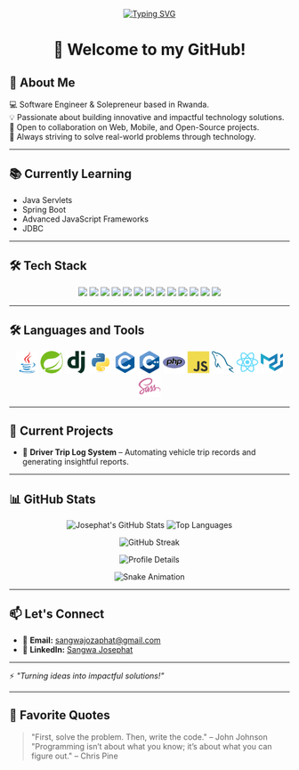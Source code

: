 <p align="center">
  <a href="https://git.io/typing-svg">
    <img src="https://readme-typing-svg.herokuapp.com?font=Fira+Code&pause=1000&width=435&lines=Hi+there!+I'm+Josephat+Sangwa;+Software+Developer+%26+Solepreneur" alt="Typing SVG" />
  </a>
</p>

<h1 align="center">👋 Welcome to my GitHub!</h1>

## 🎯 About Me
💻 Software Engineer & Solepreneur based in Rwanda.  
💡 Passionate about building innovative and impactful technology solutions.  
🤝 Open to collaboration on Web, Mobile, and Open-Source projects.  
🚀 Always striving to solve real-world problems through technology.

---

## 📚 Currently Learning
- Java Servlets
- Spring Boot
- Advanced JavaScript Frameworks
- JDBC

---

## 🛠️ Tech Stack
<p align="center">
  <img src="https://img.shields.io/badge/Java-ED8B00?style=for-the-badge&logo=java&logoColor=white" />
  <img src="https://img.shields.io/badge/Spring_Boot-6DB33F?style=for-the-badge&logo=springboot&logoColor=white" />
  <img src="https://img.shields.io/badge/JDBC-007396?style=for-the-badge&logo=java&logoColor=white" />
  <img src="https://img.shields.io/badge/Django-092E20?style=for-the-badge&logo=django&logoColor=white" />
  <img src="https://img.shields.io/badge/Python-3776AB?style=for-the-badge&logo=python&logoColor=white" />
  <img src="https://img.shields.io/badge/C-00599C?style=for-the-badge&logo=c&logoColor=white" />
  <img src="https://img.shields.io/badge/C++-00599C?style=for-the-badge&logo=c%2B%2B&logoColor=white" />
  <img src="https://img.shields.io/badge/PHP-777BB4?style=for-the-badge&logo=php&logoColor=white" />
  <img src="https://img.shields.io/badge/JavaScript-F7DF1E?style=for-the-badge&logo=javascript&logoColor=black" />
  <img src="https://img.shields.io/badge/MySQL-4479A1?style=for-the-badge&logo=mysql&logoColor=white" />
  <img src="https://img.shields.io/badge/React-61DAFB?style=for-the-badge&logo=react&logoColor=black" />
  <img src="https://img.shields.io/badge/Material_UI-007FFF?style=for-the-badge&logo=mui&logoColor=white" />
  <img src="https://img.shields.io/badge/SASS-CC6699?style=for-the-badge&logo=sass&logoColor=white" />
</p>

---

## 🛠️ Languages and Tools
<p align="center">
  <a href="https://www.java.com" target="_blank"><img src="https://raw.githubusercontent.com/devicons/devicon/master/icons/java/java-original.svg" alt="Java" width="40" height="40"/></a>
  <a href="https://spring.io/" target="_blank"><img src="https://raw.githubusercontent.com/devicons/devicon/master/icons/spring/spring-original.svg" alt="Spring Boot" width="40" height="40"/></a>
  <a href="https://www.djangoproject.com/" target="_blank"><img src="https://raw.githubusercontent.com/devicons/devicon/master/icons/django/django-plain.svg" alt="Django" width="40" height="40"/></a>
  <a href="https://www.python.org" target="_blank"><img src="https://raw.githubusercontent.com/devicons/devicon/master/icons/python/python-original.svg" alt="Python" width="40" height="40"/></a>
  <a href="https://www.w3schools.com/c/" target="_blank"><img src="https://raw.githubusercontent.com/devicons/devicon/master/icons/c/c-original.svg" alt="C" width="40" height="40"/></a>
  <a href="https://isocpp.org/" target="_blank"><img src="https://raw.githubusercontent.com/devicons/devicon/master/icons/cplusplus/cplusplus-original.svg" alt="C++" width="40" height="40"/></a>
  <a href="https://www.php.net" target="_blank"><img src="https://raw.githubusercontent.com/devicons/devicon/master/icons/php/php-original.svg" alt="PHP" width="40" height="40"/></a>
  <a href="https://developer.mozilla.org/en-US/docs/Web/JavaScript" target="_blank"><img src="https://raw.githubusercontent.com/devicons/devicon/master/icons/javascript/javascript-original.svg" alt="JavaScript" width="40" height="40"/></a>
  <a href="https://www.mysql.com/" target="_blank"><img src="https://raw.githubusercontent.com/devicons/devicon/master/icons/mysql/mysql-original.svg" alt="MySQL" width="40" height="40"/></a>
  <a href="https://reactjs.org/" target="_blank"><img src="https://raw.githubusercontent.com/devicons/devicon/master/icons/react/react-original.svg" alt="React" width="40" height="40"/></a>
  <a href="https://mui.com/" target="_blank"><img src="https://raw.githubusercontent.com/devicons/devicon/master/icons/materialui/materialui-original.svg" alt="Material UI" width="40" height="40"/></a>
  <a href="https://sass-lang.com/" target="_blank"><img src="https://raw.githubusercontent.com/devicons/devicon/master/icons/sass/sass-original.svg" alt="SASS" width="40" height="40"/></a>
</p>

---

## 📌 Current Projects
- 🔹 **Driver Trip Log System** – Automating vehicle trip records and generating insightful reports.

---

## 📊 GitHub Stats

<p align="center">
  <img src="https://github-readme-stats.vercel.app/api?username=Josephat-S&show_icons=true&theme=radical&count_private=true&hide_border=true&include_all_commits=true" alt="Josephat's GitHub Stats" height="180px"/>
  <img src="https://github-readme-stats.vercel.app/api/top-langs/?username=Josephat-S&layout=compact&theme=radical&hide_border=true" alt="Top Languages" height="180px"/>
</p>

<p align="center">
  <img src="https://streak-stats.demolab.com?user=Josephat-S&theme=radical&hide_border=true" alt="GitHub Streak"/>
</p>

<p align="center">
  <img src="https://github-profile-summary-cards.vercel.app/api/cards/profile-details?username=Josephat-S&theme=github_dark" alt="Profile Details"/>
</p>

<p align="center">
  <img src="https://github.com/Josephat-S/Josephat-S/raw/output/github-contribution-grid-snake.svg" alt="Snake Animation" />
</p>

---

## 📫 Let's Connect
- 📧 **Email:** sangwajozaphat@gmail.com
- 🔗 **LinkedIn:** [Sangwa Josephat](https://www.linkedin.com/in/ituze-agacyo-ebed-meleck-65a13b2b7/)

---

⚡ *"Turning ideas into impactful solutions!"*

---

## 💬 Favorite Quotes
> "First, solve the problem. Then, write the code." – John Johnson  
> "Programming isn’t about what you know; it’s about what you can figure out." – Chris Pine
